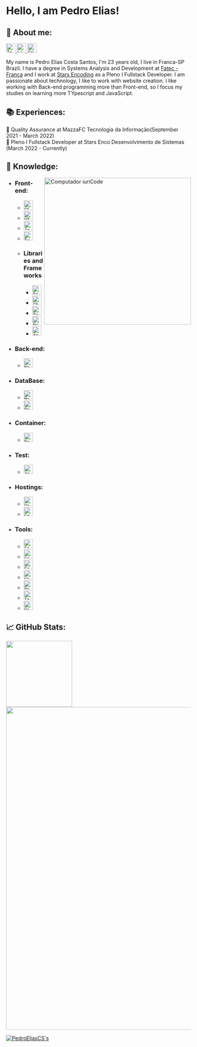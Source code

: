 # <b> Hello, I am Pedro Elias! </b>

## <b> 💬 About me:</b>

<p align="left">

  <a href="https://www.instagram.com/pedroeliascs/">
    <code><img height="25" src="https://img.shields.io/badge/Instagram-d9408a?style=flat&logo=Instagram&logoColor=white&link=https://www.instagram.com/pedroeliascs/" alt="Instagram"/></code>
  </a>
  <a href="https://www.linkedin.com/in/pedro-elias-costa-santos-8687b018b" alt="Linkedin">
    <code><img height="25" src="https://img.shields.io/badge/Linkedin-264de4?style=flat&logo=Linkedin&logoColor=white&link=www.linkedin.com/in/pedro-elias-costa-santos-8687b018b" alt="Linkedin"/></code>
  </a>
  <a href="mailto:peedro_eliias@hotmail.com" alt="Gmail">
    <code><img height="25" src="https://img.shields.io/badge/Gmail-FF0000?style=flat&logo=Gmail&logoColor=white" alt="Gmail"/></code>
  </a>

</p>

My name is Pedro Elias Costa Santos, I'm 23 years old, I live in Franca-SP Brazil. I have a degree in Systems Analysis and Development at <a href = "https://site.fatecfranca.edu.br/"> Fatec - Franca</a> and I work at <a href = "https://www.encodingstars.com/">Stars Encoding</a> as a Pleno I Fullstack Developer. I am passionate about technology, I like to work with website creation. I like working with Back-end programming more than Front-end, so I focus my studies on learning more TYpescript and JavaScript.

## 📚 Experiences:

<p align="left">
📌 Quality Assurance at MazzaFC Tecnologia da Informação(September 2021 - March 2022)
<br>📌 Pleno I Fullstack Developer at Stars Enco Desenvolvimento de Sistemas (March 2022 - Currently)</p>

## <b> 📖 Knowledge:</b>

<img src="https://raw.githubusercontent.com/MicaelliMedeiros/micaellimedeiros/master/image/computer-illustration.png" min-width="400px" max-width="400px" width="400px" align="right" alt="Computador iuriCode">

- ### <b> Front-end: </b>

  - <code><img height="25" src="https://img.shields.io/badge/CSS3-264de4?style=flat&logo=css3&logoColor=white" alt="CSS3"/></code>
  - <code><img height="25" src="https://img.shields.io/badge/HTML5-dd4b25?style=flat&logo=html5&logoColor=white" alt="HTML5"/></code>
  - <code><img height="25" src="https://img.shields.io/badge/JavaScript-F7DF1E?style=flat&logo=javascript&logoColor=black" alt="JavaScript"/></code>
  - <code><img height="25" src="https://img.shields.io/badge/TypeScript-007acc?style=flat&logo=typescript&&logoColor=black" alt="TypeScript"/></code>
  <!-- + <code><img height="25" src="https://img.shields.io/badge/SASS-ce679a?style=flat&logo=sass&logoColor=white" alt="sass"/></code> -->

  * ### <b> Libraries and Frameworks </b>

    - <code><img height="25" src="https://img.shields.io/badge/React-000000?style=flat&logo=React" alt="React"/></code>
    - <code><img height="25" src="https://img.shields.io/badge/Chakra UI-ffffff?style=flat&logo=chakraui" alt="Chakra UI"/></code>
    - <code><img height="25" src="https://img.shields.io/badge/Tailwind CSS-ffffff?style=flat&logo=tailwindcss" alt="Tailwind CSS"/></code>
    - <code><img height="25" src="https://img.shields.io/badge/Next.JS-000000?style=flat&logo=Next.JS" alt="Next.JS"/></code>
    - <code><img height="25" src="https://img.shields.io/badge/Angular-ffffff?style=flat&logo=Angular&logoColor=dd0031" alt="Angular"/></code>

- ### <b> Back-end: </b>

  - <code><img height="25" src="https://img.shields.io/badge/NodeJs-sucess?style=flat&logo=node.js&logoColor=white" alt="NodeJs"/></code>

- ### <b> DataBase: </b>

  <!-- - <code><img height="25" src="https://img.shields.io/badge/MariaDB-000000?style=flat&logo=mariaDB" alt="MariaDB"/></code> -->

  - <code><img height="25" src="https://img.shields.io/badge/MongoDB-000000?style=flat&logo=mongodb" alt="MongoDB"/></code>
  - <code><img height="25" src="https://img.shields.io/badge/PostgreSQL-000000?style=flat&logo=PostgreSQL" alt="PostgreSQL"/></code>

- ### <b> Container: </b>

  - <code><img height="25" src="https://img.shields.io/badge/Docker-000000?style=flat&logo=Docker" alt="Docker"/></code>
  <!-- + <code><img height="25" src="https://img.shields.io/badge/Kubernetes-000000?style=flat&logo=Kubernetes" alt="Kubernetes"/></code> -->

- ### <b> Test: </b>

  - <code><img height="25" src="https://img.shields.io/badge/Jest-323330?style=for-the-badge&logo=Jest&logoColor=white" alt="Jest"/></code>
  <!--
  - <code><img height="25" src="https://img.shields.io/badge/Jest-000?style=flat&logo=Jest&logoColor=c63d14" alt="Jest"/></code>
  - <code><img height="25" src="https://img.shields.io/badge/Jenkins-fff?style=flat&logo=Jenkins&logoColor=000" alt="Jenkins"/></code>
  - <code><img height="25" src="https://img.shields.io/badge/Selenium-FFF?style=flat&logo=Selenium" alt="Selenium"/></code> -->

- ### <b> Hostings: </b>

  - <code><img height="25" src="https://img.shields.io/badge/Heroku-000?style=flat&logo=Heroku&logoColor=9f7cbe" alt="Heroku"/></code>
  - <code><img height="25" src="https://img.shields.io/badge/Google Cloud-000?style=flat&logo=GoogleCloud&logoColor=" alt="Google Cloud"/></code>

- ### <b> Tools: </b>
  - <code><img height="25" src="https://img.shields.io/badge/Git-000?style=flat&logo=Git" alt="Git"/></code>
  - <code><img height="25" src="https://img.shields.io/badge/Gitlab-000?style=flat&logo=Gitlab" alt="Gitlab"/></code>
  - <code><img height="25" src="https://img.shields.io/badge/Figma-000000?style=flat&logo=figma" alt="Figma"/></code>
  - <code><img height="25" src="https://img.shields.io/badge/-VSCode-171615?style=flat&logo=Visual+Studio+Code&logoColor=white&color=0384fc" alt="Vs"/></code>
  - <code><img height="25" src="https://img.shields.io/badge/-Postman-ffffff?style=flat&logo=Postman" alt="Postman"/></code>
  - <code><img height="25" src="https://img.shields.io/badge/-Insomnia-fff?style=flat&logo=Insomnia&logoColor=624FC5" alt="Insomnia"/></code>
  - <code><img height="25" src="https://img.shields.io/badge/-Visual Studio-bf90f3?style=flat&logo=Visual Studio" alt="Visual Studio"/></code>

## <b>📈 GitHub Stats:</b>

<div align="left">

<a href="https://github.com/PedroEliasCS">
<img height="180em" src="https://github-readme-stats.vercel.app/api?username=PedroEliasCS&show_icons=true&theme=dracula&hide_border=true&include_all_commits=true&count_private=true">

<image width="880em" src="https://github-profile-summary-cards.vercel.app/api/cards/profile-details?username=PedroEliasCS&theme=dracula">

<!-- [![PedroEliasCS's wakatime stats](https://github-readme-stats.vercel.app/api/wakatime?username=PedroEliasCS&layout=compact&theme=dracula&hide_border=true)](https://github.com/anuraghazra/github-readme-stats) -->

[![PedroEliasCS's](http://github-profile-summary-cards.vercel.app/api/cards/repos-per-language?username=PedroEliasCS&theme=dracula)](https://github.com/vn7n24fzkq/github-profile-summary-cards)
